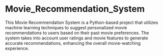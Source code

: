 # Movie_Recommendation_System
This Movie Recommendation System is a Python-based project that utilizes machine learning techniques to suggest personalized movie recommendations to users based on their past movie preferences. The system takes into account user ratings and movie features to generate accurate recommendations, enhancing the overall movie-watching experience.
